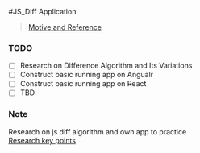 #JS_Diff Application
>[Motive and Reference](https://github.com/kpdecker/jsdiff)

### TODO
- [ ] Research on Difference Algorithm and Its Variations
- [ ] Construct basic running app on Angualr 
- [ ] Construct basic running app on React
- [ ] TBD

### Note
Research on js diff algorithm and own app to practice <br />
[Research key points](Note/README.md)
